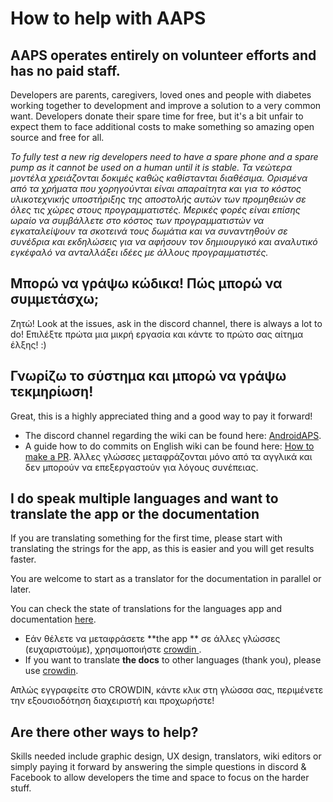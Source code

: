 # How to help with AAPS

## AAPS operates entirely on volunteer efforts and has no paid staff.

Developers are parents, caregivers, loved ones and people with diabetes working together to development and improve a solution to a very common want. Developers donate their spare time for free, but it's a bit unfair to expect them to face additional costs to make something so amazing open source and free for all.

*To fully test a new rig developers need to have a spare phone and a spare pump as it cannot be used on a human until it is stable. Τα νεώτερα μοντέλα χρειάζονται δοκιμές καθώς καθίστανται διαθέσιμα. Ορισμένα από τα χρήματα που χορηγούνται είναι απαραίτητα και για το κόστος υλικοτεχνικής υποστήριξης της αποστολής αυτών των προμηθειών σε όλες τις χώρες στους προγραμματιστές. Μερικές φορές είναι επίσης ωραίο να συμβάλλετε στο κόστος των προγραμματιστών να εγκαταλείψουν τα σκοτεινά τους δωμάτια και να συναντηθούν σε συνέδρια και εκδηλώσεις για να αφήσουν τον δημιουργικό και αναλυτικό εγκέφαλό να ανταλλάξει ιδέες με άλλους προγραμματιστές.*

## Μπορώ να γράψω κώδικα! Πώς μπορώ να συμμετάσχω;

Ζητώ! Look at the issues, ask in the discord channel, there is always a lot to do! Επιλέξτε πρώτα μια μικρή εργασία και κάντε το πρώτο σας αίτημα έλξης! :)

## Γνωρίζω το σύστημα και μπορώ να γράψω τεκμηρίωση!

Great, this is a highly appreciated thing and a good way to pay it forward!

* The discord channel regarding the wiki can be found here: [AndroidAPS](https://discord.gg/4fQUWHZ4Mw). 
* A guide how to do commits on English wiki can be found here: [How to make a PR](../make-a-PR.md). Άλλες γλώσσες μεταφράζονται μόνο από τα αγγλικά και δεν μπορούν να επεξεργαστούν για λόγους συνέπειας.

## I do speak multiple languages and want to translate the app or the documentation

If you are translating something for the first time, please start with translating the strings for the app, as this is easier and you will get results faster.

You are welcome to start as a translator for the documentation in parallel or later.

You can check the state of translations for the languages app and documentation [here](../Administration/stateTranslations.md).

* Εάν θέλετε να μεταφράσετε **the app ** σε άλλες γλώσσες (ευχαριστούμε), χρησιμοποιήστε [ crowdin ](https://crowdin.com/project/androidaps).
* If you want to translate **the docs** to other languages (thank you), please use [crowdin](https://crowdin.com/project/androidapsdocs). 

Απλώς εγγραφείτε στο CROWDIN, κάντε κλικ στη γλώσσα σας, περιμένετε την εξουσιοδότηση διαχειριστή και προχωρήστε!

## Are there other ways to help?

Skills needed include graphic design, UX design, translators, wiki editors or simply paying it forward by answering the simple questions in discord & Facebook to allow developers the time and space to focus on the harder stuff.
